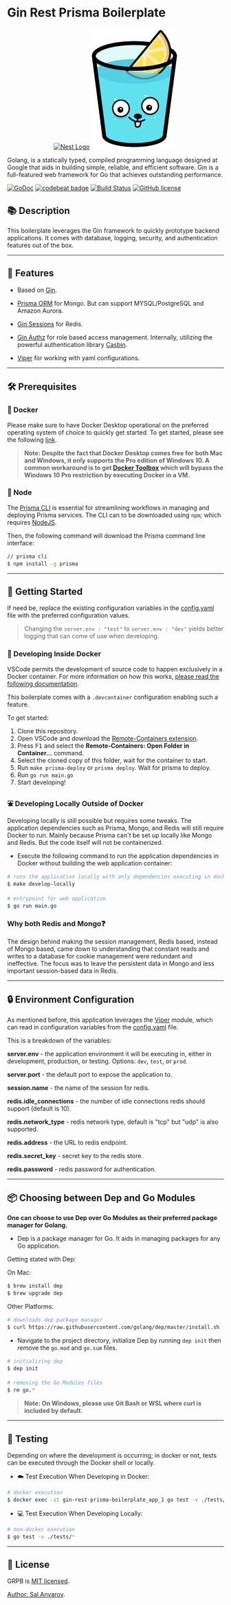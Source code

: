 # Gin Rest Prisma Boilerplate

<p align="center">  
  <a href="http://golang.org" target="blank"><img src="https://cacophony.org.nz/sites/default/files/gopher.png" width="200" alt="Nest Logo" /></a>  
  <a href="https://gin-gonic.com/" target="blank"><img src="https://raw.githubusercontent.com/gin-gonic/logo/master/color.png" width="200" alt="Nest Logo" /></a>  
</p>  
  
Golang, is a statically typed, compiled programming language designed at Google that aids in building simple, reliable, and efficient software. Gin is a full-featured web framework for Go that achieves outstanding performance.

[![GoDoc](https://godoc.org/github.com/gin-gonic/gin?status.svg)](https://godoc.org/github.com/gin-gonic/gin)
[![codebeat badge](https://codebeat.co/badges/c9d048b7-5d3b-416a-ab64-b9f510f947ed)](https://codebeat.co/projects/github-com-msanvarov-gin-rest-prisma-boilerplate-master)
[![Build Status](https://travis-ci.org/msanvarov/gin-rest-prisma-boilerplate.svg?branch=master)](https://travis-ci.org/msanvarov/gin-rest-prisma-boilerplate)
[![GitHub license](https://img.shields.io/github/license/msanvarov/gin-rest-prisma-boilerplate)](https://github.com/msanvarov/gin-rest-prisma-boilerplate/blob/master/LICENSE)

## 📚 Description

This boilerplate leverages the Gin framework to quickly prototype backend applications. It comes with database, logging, security, and authentication features out of the box.

---


## 🍬 Features

- Based on [Gin](https://github.com/gin-gonic/gin).

- [Prisma ORM](https://www.prisma.io/) for Mongo. But can support MYSQL/PostgreSQL and Amazon Aurora.

- [Gin Sessions](https://github.com/gin-contrib/sessions) for Redis.

- [Gin Authz](https://github.com/gin-contrib/authz) for role based access management. Internally, utilizing the powerful authentication library [Casbin](https://github.com/casbin/casbin).

- [Viper](https://github.com/spf13/viper) for working with yaml configurations.

---

## 🛠️ Prerequisites

### 🐳 Docker

Please make sure to have Docker Desktop operational on the preferred operating system of choice to quickly get started. To get started, please see the following [link](https://www.docker.com/products/docker-desktop).

> **Note: Despite the fact that Docker Desktop comes free for both Mac and Windows, it only supports the Pro edition of Windows 10. A common workaround is to get [Docker Toolbox](https://docs.docker.com/toolbox/toolbox_install_windows/) which will bypass the Windows 10 Pro restriction by executing Docker in a VM.**

### 🧰 Node

The [Prisma CLI](https://www.prisma.io/docs/prisma-cli-and-configuration/using-the-prisma-cli-alx4/) is essential for streamlining workflows in managing and deploying Prisma services. The CLI can to be downloaded using `npm`; which requires [NodeJS](https://nodejs.org/en/download/).

Then, the following command will download the Prisma command line interface:

```bash
// prisma cli
$ npm install -g prisma
```

---

## 🔨 Getting Started

If need be, replace the existing configuration variables in the [config.yaml](https://github.com/msanvarov/gin-rest-prisma-boilerplate/blob/master/config.yaml) file with the preferred configuration values.

> Changing the `server.env : "test"` to `server.env : "dev"` yields better logging that can come of use when developing.

### 🐳 Developing Inside Docker

VSCode permits the development of source code to happen exclusively in a Docker container. For more information on how this works, [please read the following documentation](https://code.visualstudio.com/docs/remote/containers).

This boilerplate comes with a `.devcontainer` configuration enabling such a feature.

To get started:

1. Clone this repository.
2. Open VSCode and download the [Remote-Containers extension](https://marketplace.visualstudio.com/items?itemName=ms-vscode-remote.remote-containers).
3. Press <kbd>F1</kbd> and select the **Remote-Containers: Open Folder in Container...** command.
4. Select the cloned copy of this folder, wait for the container to start.
5. Run `make prisma-deploy` or `prisma deploy`. Wait for prisma to deploy.
6. Run `go run main.go`
7. Start developing!

### ⛲ Developing Locally Outside of Docker

Developing locally is still possible but requires some tweaks. The application dependencies such as Prisma, Mongo, and Redis will still require Docker to run. Mainly because Prisma can't be set up locally like Mongo and Redis. But the code itself will not be containerized.

- Execute the following command to run the application dependencies in Docker without building the web application container:

```bash
# runs the application locally with only dependencies executing in docker
$ make develop-locally

# entrypoint for web application
$ go run main.go
```

### Why both Redis and Mongo❓

The design behind making the session management, Redis based, instead of Mongo based, came down to understanding that constant reads and writes to a database for cookie management were redundant and ineffective. The focus was to leave the persistent data in Mongo and less important session-based data in Redis.

---

## 🔒 Environment Configuration

As mentioned before, this application leverages the [Viper](https://github.com/spf13/viper) module, which can read in configuration variables from the [config.yaml](https://github.com/msanvarov/gin-rest-prisma-boilerplate/blob/master/config.yaml) file.

This is a breakdown of the variables:

**server.env** - the application environment it will be executing in, either in development, production, or testing. Options: `dev`, `test`, or `prod`.

**server.port** - the default port to expose the application to.

**session.name** - the name of the session for redis.

**redis.idle_connections** - the number of idle connections redis should support (default is 10).

**redis.network_type** - redis network type, default is "tcp" but "udp" is also supported.

**redis.address** - the URL to redis endpoint.

**redis.secret_key** - secret key to the redis store.

**redis.password** - redis password for authentication.

---

## 📦 Choosing between Dep and Go Modules

**One can choose to use Dep over Go Modules as their preferred package manager for Golang.**

- Dep is a package manager for Go. It aids in managing packages for any Go application.

Getting stated with Dep:

On Mac:

```bash
$ brew install dep
$ brew upgrade dep
```

Other Platforms:

```bash
# downloads dep package manager
$ curl https://raw.githubusercontent.com/golang/dep/master/install.sh | sh
```

- Navigate to the project directory, initialize Dep by running `dep init` then remove the `go.mod` and `go.sum` files.

```bash
# initializing dep
$ dep init

# removing the Go Modules files
$ rm go.*
```

> **Note: On Windows, please use Git Bash or WSL where curl is included by default.**

---

## 🧪 Testing

Depending on where the development is occurring; in docker or not, tests can be executed through the Docker shell or locally.

- ☁️ Test Execution When Developing in Docker:

```bash
# docker execution
$ docker exec -it gin-rest-prisma-boilerplate_app_1 go test -v ./tests/*
```

- 💻 Test Execution When Developing Locally:

```bash
# non-docker execution
$ go test -v ./tests/*
```

---

## 📝 License

GRPB is [MIT licensed](https://github.com/msanvarov/gin-rest-prisma-boilerplate/blob/master/LICENSE).

[Author: Sal Anvarov](https://msanvarov.github.io/personal-portfolio/).
